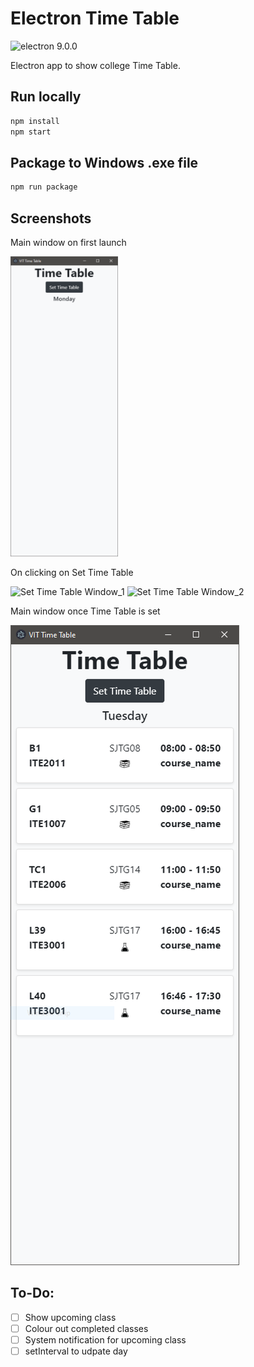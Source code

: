 # Electron Time Table

<img src="https://img.shields.io/badge/electron-9.0.0-black?logo=electron" alt="electron 9.0.0" />

Electron app to show college Time Table.

## Run locally

```cmd
npm install
npm start
```

## Package to Windows .exe file

```cmd
npm run package
```

## Screenshots

Main window on first launch

<img src="screenshots/Main Window_1.png" height="480px" alt="Main Window_1"/>

On clicking on Set Time Table

<img src="screenshots/Main Set Time Table Window_1.png" alt="Set Time Table Window_1"/>

<img src="screenshots/Main Set Time Table Window_2.png" height="480px" alt="Set Time Table Window_2"/>

Main window once Time Table is set

<img src="screenshots/Main Window_2.png" alt="Main Window_2"/>

## To-Do:

- [ ] Show upcoming class
- [ ] Colour out completed classes
- [ ] System notification for upcoming class
- [ ] setInterval to udpate day
